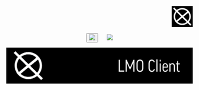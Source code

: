 <div align="right">
  <img height="57" width="57" src="https://raw.githubusercontent.com/qberkdc/LMO_Xlient/public/images/lmo.png"/>
</div>

<p align="center">
  
  <button href="https://github.com/qberkdc/LMO_Xlient">
    <img height="20px" width="auto" src="https://img.shields.io/github/downloads/qberkdc/LMO_Xlient/latest/total?sort=date&style=for-the-badge&logo=github&logoColor=%23808080&labelColor=%23303030">
  </button>
  &nbsp;&nbsp;&nbsp;&nbsp;
  <a href="https://github.com/qberkdc/LMO_Xlient/releases/">
    <img height="20px" width="auto" src="https://img.shields.io/badge/releases-black?style=for-the-badge&logo=github&logoColor=%23707070&label=download&labelColor=%23303030&link=https%3A%2F%2Fgithub.com%2Fqberkdc%2FLMO_Xlient%2Freleases%2F">
  </a>
  
</p>

<div align="center">
  <img src="https://raw.githubusercontent.com/qberkdc/LMO_Xlient/public/images/lmoxlient.png"/>
</div>
